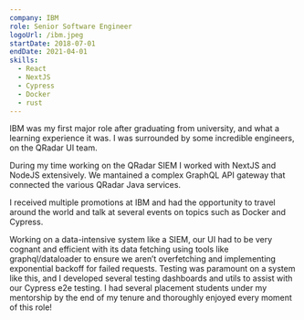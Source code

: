 ```yaml
---
company: IBM
role: Senior Software Engineer
logoUrl: /ibm.jpeg
startDate: 2018-07-01
endDate: 2021-04-01
skills:
  - React
  - NextJS
  - Cypress
  - Docker
  - rust
---
```


IBM was my first major role after graduating from university, and what a learning experience it was. I was surrounded by some incredible engineers, on the QRadar UI team.

During my time working on the QRadar SIEM I worked with NextJS and NodeJS extensively. We mantained a complex GraphQL API gateway that connected the various QRadar Java services.

I received multiple promotions at IBM and had the opportunity to travel around the world and talk at several events on topics such as Docker and Cypress.

Working on a data-intensive system like a SIEM, our UI had to be very cognant and efficient with its data fetching using tools like graphql/dataloader to ensure we aren’t overfetching and implementing exponential backoff for failed requests. Testing was paramount on a system like this, and I developed several testing dashboards and utils to assist with our Cypress e2e testing. I had several placement students under my mentorship by the end of my tenure and thoroughly enjoyed every moment of this role!

<!-- PREVIEW_END -->
